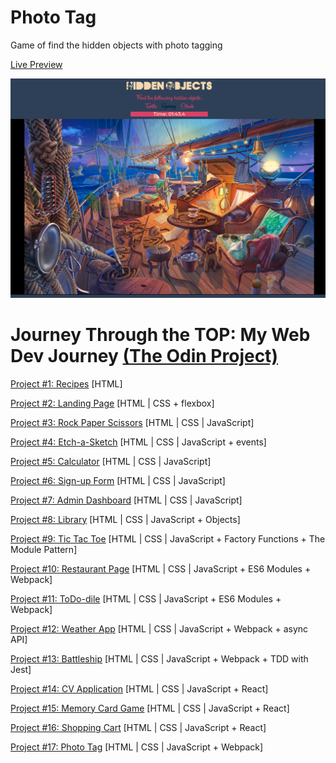 # Photo Tag
Game of find the hidden objects with photo tagging

[Live Preview](https://bchung54.github.io/photo-tag)

![screenshot](./screenshot.png)

# Journey Through the TOP: My Web Dev Journey [(The Odin Project)](https://theodinproject.com/)

[Project #1: Recipes](https://github.com/bchung54/odin-recipes) [HTML]

[Project #2: Landing Page](https://github.com/bchung54/landing-page) [HTML | CSS + flexbox]

[Project #3: Rock Paper Scissors](https://github.com/bchung54/rockpaperscissors) [HTML | CSS | JavaScript]

[Project #4: Etch-a-Sketch](https://github.com/bchung54/etch-a-sketch) [HTML | CSS | JavaScript + events]

[Project #5: Calculator](https://github.com/bchung54/calc-project) [HTML | CSS | JavaScript]

[Project #6: Sign-up Form](https://github.com/bchung54/sign-up-form) [HTML | CSS | JavaScript]

[Project #7: Admin Dashboard](https://github.com/bchung54/admin-dashboard) [HTML | CSS | JavaScript]

[Project #8: Library](https://github.com/bchung54/library-project) [HTML | CSS | JavaScript + Objects]

[Project #9: Tic Tac Toe](https://github.com/bchung54/tic-tac-toe) [HTML | CSS | JavaScript + Factory Functions + The Module Pattern]

[Project #10: Restaurant Page](https://github.com/bchung54/restaurant-page) [HTML | CSS | JavaScript + ES6 Modules + Webpack]

[Project #11: ToDo-dile](https://github.com/bchung54/todo-list) [HTML | CSS | JavaScript + ES6 Modules + Webpack]

[Project #12: Weather App](https://github.com/weather-app) [HTML | CSS | JavaScript + Webpack + async API]

[Project #13: Battleship](https://github.com/battleship) [HTML | CSS | JavaScript + Webpack + TDD with Jest]

[Project #14: CV Application](https://github.com/cv-project) [HTML | CSS | JavaScript + React]

[Project #15: Memory Card Game](https://github.com/memory-cards) [HTML | CSS | JavaScript + React]

[Project #16: Shopping Cart](https://github.com/shopping-cart) [HTML | CSS | JavaScript + React]

[Project #17: Photo Tag](https://github.com/photo-tag) [HTML | CSS | JavaScript + Webpack]
